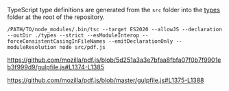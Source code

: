 TypeScript type definitions are generated from the `src` folder into the [types](./types) folder at the root of the repository.

`/PATH/TO/node_modules/.bin/tsc --target ES2020 --allowJS --declaration --outDir ./types --strict --esModuleInterop --forceConsistentCasingInFileNames --emitDeclarationOnly --moduleResolution node src/pdf.js`

https://github.com/mozilla/pdf.js/blob/5d251a3a3e7bfaa8fbfa07f0b7f9901eb3f999d9/gulpfile.js#L1374-L1385

https://github.com/mozilla/pdf.js/blob/master/gulpfile.js#L1375-L1388

